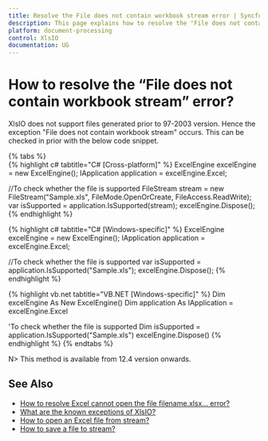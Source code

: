 ```yaml
---
title: Resolve the File does not contain workbook stream error | Syncfusion
description: This page explains how to resolve the "File does not contain workbook stream" error in Syncfusion.XlsIO.Base.dll.
platform: document-processing
control: XlsIO
documentation: UG
---
```


# How to resolve the “File does not contain workbook stream” error?

XlsIO does not support files generated prior to 97-2003 version. Hence the exception "File does not contain workbook stream" occurs. This can be checked in prior with the below code snippet. 

{% tabs %}  
{% highlight c# tabtitle="C# [Cross-platform]" %}
ExcelEngine excelEngine = new ExcelEngine();
IApplication application = excelEngine.Excel;

//To check whether the file is supported
FileStream stream = new FileStream("Sample.xls", FileMode.OpenOrCreate, FileAccess.ReadWrite);
var isSupported = application.IsSupported(stream);
excelEngine.Dispose();
{% endhighlight %}

{% highlight c# tabtitle="C# [Windows-specific]" %}
ExcelEngine excelEngine = new ExcelEngine();
IApplication application = excelEngine.Excel;

//To check whether the file is supported
var isSupported = application.IsSupported("Sample.xls");
excelEngine.Dispose();
{% endhighlight %}

{% highlight vb.net tabtitle="VB.NET [Windows-specific]" %}
Dim excelEngine As New ExcelEngine()
Dim application As IApplication = excelEngine.Excel

'To check whether the file is supported
Dim isSupported = application.IsSupported("Sample.xls")
excelEngine.Dispose()
{% endhighlight %}
{% endtabs %}  

N> This method is available from 12.4 version onwards.

## See Also

* [How to resolve Excel cannot open the file filename.xlsx... error?](how-to-resolve-excel-cannot-open-the-file-because-the-file-format-for-the-file-extension-is-not-valid)
* [What are the known exceptions of XlsIO?](https://help.syncfusion.com/file-formats/xlsio/known-exceptions)
* [How to open an Excel file from stream?](how-to-open-an-excel-file-from-stream)
* [How to save a file to stream?](how-to-save-a-file-to-stream)
